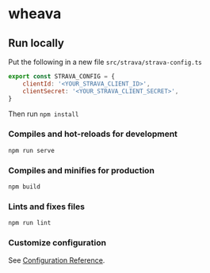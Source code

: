 # wheava

## Run locally
Put the following in a new file `src/strava/strava-config.ts`
```javascript
export const STRAVA_CONFIG = {
    clientId: '<YOUR_STRAVA_CLIENT_ID>',
    clientSecret: '<YOUR_STRAVA_CLIENT_SECRET>',
}
```

Then run `npm install`


### Compiles and hot-reloads for development
```
npm run serve
```

### Compiles and minifies for production
```
npm build
```

### Lints and fixes files
```
npm run lint
```

### Customize configuration
See [Configuration Reference](https://cli.vuejs.org/config/).
